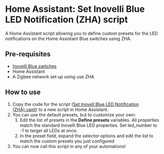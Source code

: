 # Home Assistant: Set Inovelli Blue LED Notification (ZHA) script
A Home Assistant script allowing you to define custom presets for the LED notifications on the Home Assistant Blue switches using ZHA.

## Pre-requisites 
* [Inovelli Blue switches](https://inovelli.com/)
* Home Assistant
* A Zigbee network set up using use ZHA

## How to use
1. Copy the code for the script ([Set Inovell Blue LED Notification (ZHA).yaml](https://github.com/MasterDevwi/Home-Assistant-Set-Inovelli-Blue-LED-Notification-ZHA/blob/main/set_inovelli_blue_led_notification_zha.yaml)) to a new script in Home Assistant.
2. You can use the default presets, but to customize your own:
   1. Edit the list of presets in the **Define presets** variables. All properties match the standard Inovelli Blue LED properties. Set led_number to -1 to target all LEDs at once.
   2. In the preset field, expand the selector options and edit the list to match the custom presets you just configured
3. You can now call this script in any of your automations!
